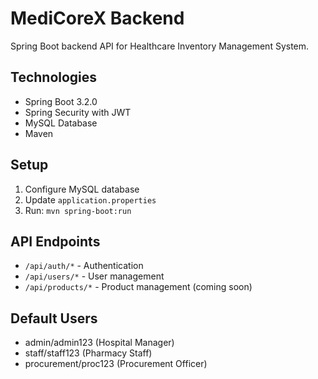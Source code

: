 # MediCoreX Backend

Spring Boot backend API for Healthcare Inventory Management System.

## Technologies
- Spring Boot 3.2.0
- Spring Security with JWT
- MySQL Database
- Maven

## Setup
1. Configure MySQL database
2. Update `application.properties`
3. Run: `mvn spring-boot:run`

## API Endpoints
- `/api/auth/*` - Authentication
- `/api/users/*` - User management
- `/api/products/*` - Product management (coming soon)

## Default Users
- admin/admin123 (Hospital Manager)
- staff/staff123 (Pharmacy Staff)
- procurement/proc123 (Procurement Officer)